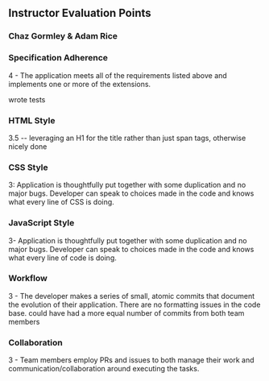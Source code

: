## Instructor Evaluation Points

### Chaz Gormley & Adam Rice

### Specification Adherence

4 - The application meets all of the requirements listed above and implements one or more of the extensions.

wrote tests

### HTML Style

3.5 -- leveraging an H1 for the title rather than just span tags, otherwise nicely done

### CSS Style

3: Application is thoughtfully put together with some duplication and no major bugs. Developer can speak to choices made in the code and knows what every line of CSS is doing.

### JavaScript Style

3- Application is thoughtfully put together with some duplication and no major bugs. Developer can speak to choices made in the code and knows what every line of code is doing.

### Workflow

3 - The developer makes a series of small, atomic commits that document the evolution of their application. There are no formatting issues in the code base. could have had a more equal number of commits from both team members

### Collaboration

3 - Team members employ PRs and issues to both manage their work and communication/collaboration around executing the tasks.
